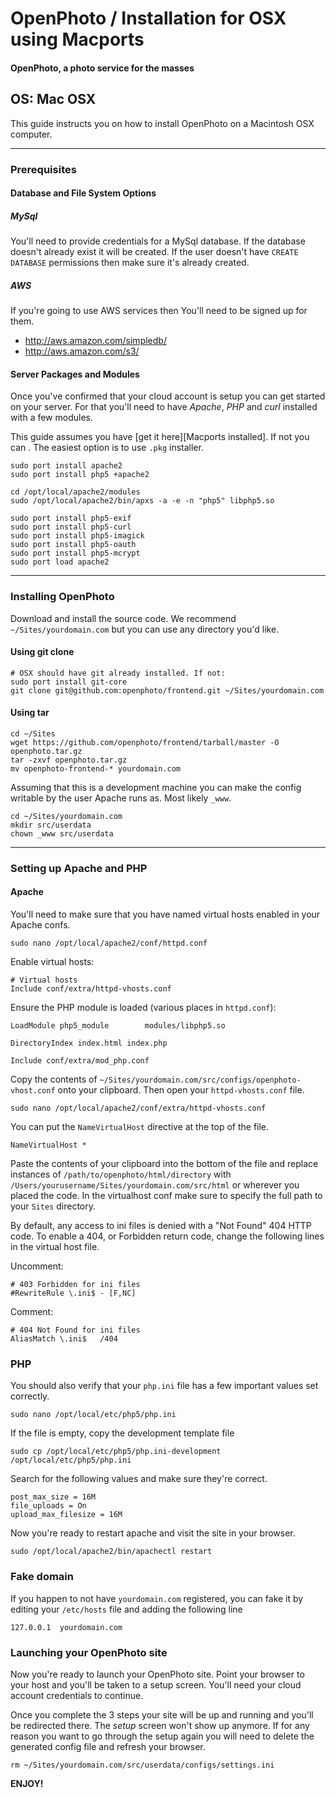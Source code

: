 OpenPhoto / Installation for OSX using Macports
=======================
#### OpenPhoto, a photo service for the masses

## OS: Mac OSX

This guide instructs you on how to install OpenPhoto on a Macintosh OSX computer.

----------------------------------------

### Prerequisites

#### Database and File System Options

##### MySql 
You'll need to provide credentials for a MySql database. If the database doesn't already exist it will be created. If the user doesn't have `CREATE DATABASE` permissions then make sure it's already created.

##### AWS
If you're going to use AWS services then You'll need to be signed up for them.

* http://aws.amazon.com/simpledb/
* http://aws.amazon.com/s3/

#### Server Packages and Modules
Once you've confirmed that your cloud account is setup you can get started on your server. For that you'll need to have _Apache_, _PHP_ and _curl_ installed with a few modules.

This guide assumes you have [get it here][Macports installed]. If not you can . The easiest option is to use `.pkg` installer.

    sudo port install apache2
    sudo port install php5 +apache2
    
    cd /opt/local/apache2/modules
    sudo /opt/local/apache2/bin/apxs -a -e -n "php5" libphp5.so
    
    sudo port install php5-exif
    sudo port install php5-curl
    sudo port install php5-imagick
    sudo port install php5-oauth
    sudo port install php5-mcrypt
    sudo port load apache2

----------------------------------------

### Installing OpenPhoto

Download and install the source code. We recommend `~/Sites/yourdomain.com` but you can use any directory you'd like.

#### Using git clone

    # OSX should have git already installed. If not:
    sudo port install git-core
    git clone git@github.com:openphoto/frontend.git ~/Sites/yourdomain.com

#### Using tar

    cd ~/Sites
    wget https://github.com/openphoto/frontend/tarball/master -O openphoto.tar.gz
    tar -zxvf openphoto.tar.gz
    mv openphoto-frontend-* yourdomain.com

Assuming that this is a development machine you can make the config writable by the user Apache runs as. Most likely `_www`.

    cd ~/Sites/yourdomain.com
    mkdir src/userdata
    chown _www src/userdata

----------------------------------------

### Setting up Apache and PHP

#### Apache

You'll need to make sure that you have named virtual hosts enabled in your Apache confs. 

    sudo nano /opt/local/apache2/conf/httpd.conf
    
Enable virtual hosts:

    # Virtual hosts                                                                     
    Include conf/extra/httpd-vhosts.conf  

Ensure the PHP module is loaded (various places in `httpd.conf`):

    LoadModule php5_module        modules/libphp5.so
    
    DirectoryIndex index.html index.php
    
    Include conf/extra/mod_php.conf

Copy the contents of `~/Sites/yourdomain.com/src/configs/openphoto-vhost.conf` onto your clipboard. Then open your `httpd-vhosts.conf` file.

    sudo nano /opt/local/apache2/conf/extra/httpd-vhosts.conf

You can put the `NameVirtualHost` directive at the top of the file.

    NameVirtualHost *

Paste the contents of your clipboard into the bottom of the file and replace instances of `/path/to/openphoto/html/directory` with `/Users/yourusername/Sites/yourdomain.com/src/html` or wherever you placed the code. In the virtualhost conf make sure to specify the full path to your `Sites` directory.

By default, any access to ini files is denied with a "Not Found" 404 HTTP code.  To enable a 404, or Forbidden return code, change the following lines in the virtual host file.

Uncomment:

    # 403 Forbidden for ini files
    #RewriteRule \.ini$ - [F,NC]

Comment:

    # 404 Not Found for ini files
    AliasMatch \.ini$	/404


### PHP

You should also verify that your `php.ini` file has a few important values set correctly.

    sudo nano /opt/local/etc/php5/php.ini
    
If the file is empty, copy the development template file

    sudo cp /opt/local/etc/php5/php.ini-development /opt/local/etc/php5/php.ini

Search for the following values and make sure they're correct.

    post_max_size = 16M
    file_uploads = On
    upload_max_filesize = 16M

Now you're ready to restart apache and visit the site in your browser.

    sudo /opt/local/apache2/bin/apachectl restart

### Fake domain

If you happen to not have `yourdomain.com` registered, you can fake it by editing your `/etc/hosts` file and adding the following line

    127.0.0.1  yourdomain.com

### Launching your OpenPhoto site

Now you're ready to launch your OpenPhoto site. Point your browser to your host and you'll be taken to a setup screen. You'll need your cloud account credentials to continue.

Once you complete the 3 steps your site will be up and running and you'll be redirected there. The _setup_ screen won't show up anymore. If for any reason you want to go through the setup again you will need to delete the generated config file and refresh your browser.

    rm ~/Sites/yourdomain.com/src/userdata/configs/settings.ini

**ENJOY!**

[macports]: http://www.macports.org/install.php
